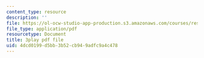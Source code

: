 ```yaml
---
content_type: resource
description: ''
file: https://ol-ocw-studio-app-production.s3.amazonaws.com/courses/res-5-0001-digital-lab-techniques-manual-spring-2007/4dcd0199d5bb3b52cb949adfc9a4c478_fHEk2WFgmXQ.pdf
file_type: application/pdf
resourcetype: Document
title: 3play pdf file
uid: 4dcd0199-d5bb-3b52-cb94-9adfc9a4c478
---
```

